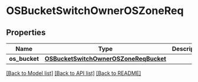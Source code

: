 # OSBucketSwitchOwnerOSZoneReq

## Properties
Name | Type | Description | Notes
------------ | ------------- | ------------- | -------------
**os_bucket** | [**OSBucketSwitchOwnerOSZoneReqBucket**](OSBucketSwitchOwnerOSZoneReqBucket.md) |  | 

[[Back to Model list]](../README.md#documentation-for-models) [[Back to API list]](../README.md#documentation-for-api-endpoints) [[Back to README]](../README.md)


